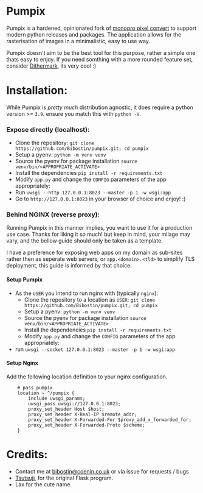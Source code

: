 # Pumpix
Pumpix is a hardened, opinionated fork of [monopro pixel convert](https://github.com/tsutsuji815/pixel_convert)
to support modern python releases and packages. The application allows for the
rasterisation of images in a minimalistic, easy to use way.

Pumpix doesn't aim to be the best tool for this purpose, rather a simple one
thats easy to enjoy. If you need somthing with a more rounded feature set,
consider [Dithermark](https://app.dithermark.com), its very cool :)

# Installation:
While Pumpix is *pretty much* distribution agnostic, it does require a python
version >= `3.9`. ensure you match this with `python -V`.

### Expose directly (localhost):
- Clone the repository: `git clone https://github.com/Bibostin/pumpix.git; cd pumpix`
- Setup a pyenv: `python -m venv venv`
- Source the pyenv for package installation `source venv/bin/<APPROPRIATE_ACTIVATE>`
- Install the dependencies `pip install -r requirements.txt`
- Modify `app.py` and change the `CONFIG` parameters of the app appropriately:
- Run `uwsgi --http 127.0.0.1:8023 --master -p 1 -w wsgi:app`
- Go to `http://127.0.0.1:8023` in your browser of choice and enjoy! :)

### Behind NGINX (reverse proxy):
Running Pumpix in this manner implies, you want to use it for a production
use case. Thanks for liking it so much! but keep in mind, your milage may
vary, and the bellow guide should only be taken as a template.

I have a preference for exposing web apps on my domain as sub-sites rather
then as seperate web servers, or `app.<domain>.<tld>` to simplify TLS deployment,
this guide is informed by that choice.

#### Setup Pumpix

- As the `USER` you intend to run nginx with (typically `nginx`):
    - Clone the repository to a location as `USER`: `git clone https://github.com/Bibostin/pumpix.git; cd pumpix`
    - Setup a pyenv: `python -m venv venv`
    - Source the pyenv for package installation `source venv/bin/<APPROPRIATE_ACTIVATE>`
    -    Install the dependencies `pip install -r requirements.txt`
    - Modify `app.py` and change the `CONFIG` parameters of the app appropriately:
- run `uwsgi --socket 127.0.0.1:8023 --master -p 1 -w wsgi:app`

#### Setup Nginx

Add the following location definition to your nginx configuration.
```
    # pass pumpix
    location ~ ^/pumpix {
        include uwsgi_params;
        uwsgi_pass uwsgi://127.0.0.1:8023;
        proxy_set_header Host $host;
        proxy_set_header X-Real-IP $remote_addr;
        proxy_set_header X-Forwarded-For $proxy_add_x_forwarded_for;
        proxy_set_header X-Forwarded-Proto $scheme;
    }
```

# Credits:
- Contact me at bibostin@coenin.co.uk or via issue for requests / bugs
- [Tsutsuji](https://monopro.org), for the original Flask program.
- Lax for the cute name.
